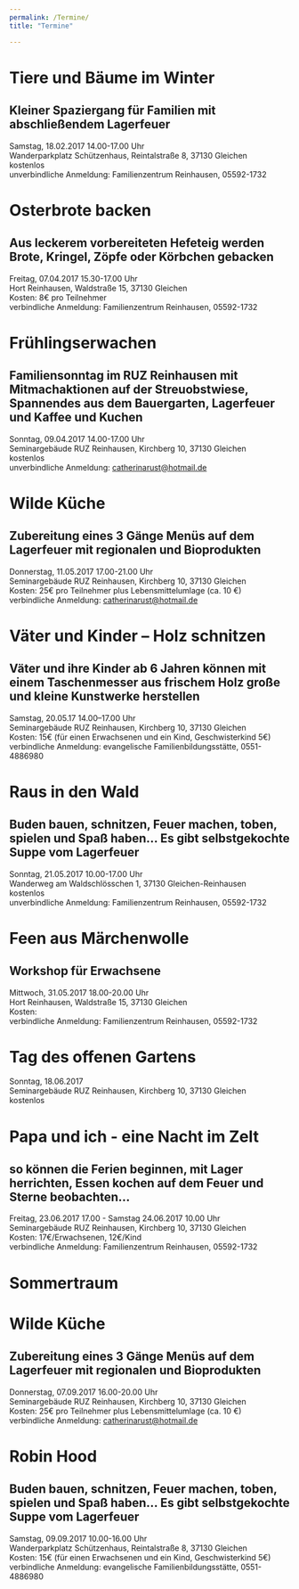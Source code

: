 ```yaml
---
permalink: /Termine/
title: "Termine"

---
```


# Tiere und Bäume im Winter

## Kleiner Spaziergang für Familien mit abschließendem Lagerfeuer

Samstag, 18.02.2017 14.00-17.00 Uhr  
Wanderparkplatz Schützenhaus, Reintalstraße 8, 37130 Gleichen  
kostenlos  
unverbindliche Anmeldung: Familienzentrum Reinhausen, 05592-1732

# Osterbrote backen
## Aus leckerem vorbereiteten Hefeteig werden Brote, Kringel, Zöpfe oder Körbchen gebacken

Freitag, 07.04.2017 15.30-17.00 Uhr  
Hort Reinhausen, Waldstraße 15, 37130 Gleichen  
Kosten: 8€ pro Teilnehmer  
verbindliche Anmeldung: Familienzentrum Reinhausen, 05592-1732

# Frühlingserwachen
## Familiensonntag im RUZ Reinhausen mit Mitmachaktionen auf der Streuobstwiese, Spannendes aus dem Bauergarten, Lagerfeuer und Kaffee und Kuchen

Sonntag, 09.04.2017 14.00-17.00 Uhr  
Seminargebäude RUZ Reinhausen, Kirchberg 10, 37130 Gleichen  
kostenlos  
unverbindliche Anmeldung: catherinarust@hotmail.de

# Wilde Küche
## Zubereitung eines 3 Gänge Menüs auf dem Lagerfeuer mit regionalen und Bioprodukten

Donnerstag, 11.05.2017 17.00-21.00 Uhr  
Seminargebäude RUZ Reinhausen, Kirchberg 10, 37130 Gleichen  
Kosten: 25€ pro Teilnehmer plus Lebensmittelumlage (ca. 10 €)  
verbindliche Anmeldung: catherinarust@hotmail.de

# Väter und Kinder – Holz schnitzen
## Väter und ihre Kinder ab 6 Jahren können mit einem Taschenmesser aus frischem Holz große und kleine Kunstwerke  herstellen

Samstag, 20.05.17 14.00–17.00 Uhr  
Seminargebäude RUZ Reinhausen, Kirchberg 10, 37130 Gleichen  
Kosten: 15€ (für einen Erwachsenen und ein Kind, Geschwisterkind 5€)  
verbindliche Anmeldung: evangelische Familienbildungsstätte, 0551-4886980

# Raus in den Wald
## Buden bauen, schnitzen, Feuer machen, toben, spielen und Spaß haben... Es gibt selbstgekochte Suppe vom Lagerfeuer

Sonntag, 21.05.2017 10.00-17.00 Uhr  
Wanderweg am Waldschlösschen 1, 37130 Gleichen-Reinhausen  
kostenlos  
unverbindliche Anmeldung: Familienzentrum Reinhausen, 05592-1732

# Feen aus Märchenwolle
## Workshop für Erwachsene

Mittwoch, 31.05.2017 18.00-20.00 Uhr  
Hort Reinhausen, Waldstraße 15, 37130 Gleichen  
Kosten:  
verbindliche Anmeldung: Familienzentrum Reinhausen, 05592-1732

# Tag des offenen Gartens
Sonntag, 18.06.2017  
Seminargebäude RUZ Reinhausen, Kirchberg 10, 37130 Gleichen  
kostenlos

# Papa und ich - eine Nacht im Zelt
## so können die Ferien beginnen, mit Lager herrichten, Essen kochen auf dem Feuer und Sterne beobachten...

Freitag, 23.06.2017 17.00 - Samstag 24.06.2017 10.00 Uhr  
Seminargebäude RUZ Reinhausen, Kirchberg 10, 37130 Gleichen  
Kosten: 17€/Erwachsenen, 12€/Kind  
verbindliche Anmeldung: Familienzentrum Reinhausen, 05592-1732

# Sommertraum

# Wilde Küche
## Zubereitung eines 3 Gänge Menüs auf dem Lagerfeuer mit regionalen und Bioprodukten

Donnerstag, 07.09.2017 16.00-20.00 Uhr  
Seminargebäude RUZ Reinhausen, Kirchberg 10, 37130 Gleichen  
Kosten: 25€ pro Teilnehmer plus Lebensmittelumlage (ca. 10 €)  
verbindliche Anmeldung: catherinarust@hotmail.de

# Robin Hood
## Buden bauen, schnitzen, Feuer machen, toben, spielen und Spaß haben... Es gibt selbstgekochte Suppe vom Lagerfeuer

Samstag, 09.09.2017 10.00-16.00 Uhr  
Wanderparkplatz Schützenhaus, Reintalstraße 8, 37130 Gleichen  
Kosten: 15€ (für einen Erwachsenen und ein Kind, Geschwisterkind 5€)  
verbindliche Anmeldung: evangelische Familienbildungsstätte, 0551-4886980

